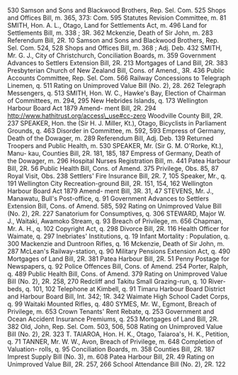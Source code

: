 530 Samson and Sons and Blackwood Brothers, Rep. Sel. Com. 525 Shops and Offices Bill, m. 365, 373: Com. 595 Statutes Revision Committee, m. 81 SMITH, Hon. A. L., Otago, Land for Settlements Act, m. 496 Land for Settlements Bill, m. 338 ; 3R. 362 Mckenzie, Death of Sir John, m. 283 Referendum Bill, 2R. 10 Samson and Sons and Blackwood Brothers, Rep. Sel. Com. 524, 528 Shops and Offices Bill, m. 368 ; Adj. Deb. 432 SMITH, Mr. G. J., City of Christchurch, Conciliation Boards, m. 359 Government Advances to Settlers Extension Bill, 2R. 213 Mortgages of Land Bill, 2R. 383 Presbyterian Church of New Zealand Bill, Cons. of Amend., 3R. 436 Public Accounts Committee, Rep. Sel. Com. 566 Railway Concessions to Telegraph Linemen, q. 511 Rating on Unimproved Value Bill (No. 2), 28. 262 Telegraph Messengers, q. 513 SMITH, Hon. W. C., Hawke's Bay, Election of Chairman of Committees, m. 294, 295 New Hebrides Islands, q. 173 Wellington Harbour Board Act 1879 Amend- ment Bill, 2R. 294 http://www.hathitrust.org/access\_use#cc-zero Woodville County Bill, 2R. 237 SPEAKER, Hon. the (Sir H. J. Miller, Kt.), Otago, Bicyclists in Parliament Grounds, q. 463 Disorder in Committee, m. 592, 593 Empress of Germany, Death of the Dowager, m. 289 Referendum Bill, Adj. Deb. 139 Returned Troopers and Public Health, m. 530 SPEAKER, Mr. (Sir G. M. O'Rorke, Kt.), Manu- kau, Counties Bill, 2R. 181, 185, 187 Empress of Germany, Death of the Dowager, m. 296 Hospital Nurses Registration Bill, m. 441 Patea Harbour Bill, 2R. 56 Public Health Bill, Cons. of Amend. 375 Privilege, Obs. 85, 87 Royal Visit, Obs. 238 Settlers' Fire Insurance Bill, 2R. 7, 105 Speaker, Mr., q. 191 Wellington City Recreation-ground Bill, 2R. 151, 154, 162 Wellington Harbour Board Act 1879 Amend- ment Bill, 3R. 31, 47 STEVENS, Mr. J., Manawatu, Bull's Post-office, q. 91 Government Advances to Settlers Extension Bill, Cons. of Amend. 585, 592 Rating on Unimproved Value Bill (No. 2), 2R. 227 Sanatorium for Consumptives, q. 306 STEWARD, Major W. J., Waitaki, Awamoko Stream, q. 93 Breach of Privilege, m. 656 Chapman, Mr. A. H., q. 102 Copyright Act, q. 298 Divorce Bill, 2R. 116 Health Officer for Waimate, q. 297 Inebriates' Institutions, q. 19 Infant Mortality : Population, q. 300 Mackenzie and Duntroon Rifles, q. 16 Mckenzie, Death of Sir John, m. 287 McLean's Railway-station, q. 90 Military Pensions Extension Act, q. 490 Mortgages of Land Bill, 2R. 381 Patea Harbour Bill, 2R. 51 Penny Postage for Newspapers, q. 92 Police Offences Bill, Cons. of Amend. 254 Porter, Ralph, q. 489 Public Health Bill, Cons. of Amend. 379 Rating on Unimproved Value Bill (No. 2), 2R. 258, 270 Redcliff and Takitu Small Grazing-run, q. 10 River-beds, q. 101, 102 Telephone at Kimbell, q. 91 Timaru Harbour Board District and Harbour Board Bill, Int. 342; 1R. 342 Waimate High School Cadet Corps, q. 99 Waitaki Mounted Rifles, q. 480 SYMES, Mr. W., Egmont, Breach of Privilege, m. 653 Crown Tenants' Rent Rebate, q. 253 Government and Ocean Accident Insurance Premiums, q. 253 Mortgages of Land Bill, 2R. 382 Old, John, Rep. Sel. Com. 503, 506, 508 Rating on Unimproved Value Bill (No. 2), 2R. 323 T. TAIAROA, Hon. H. K., Otago, Taiaroa's, H. K., Petition, q. 71 TANNER, Mr. W. W., Avon, Breach of Privilege, m. 648 Completion of Valuation- rolls, q. 95 Conciliation Boards, m. 358 Counties Bill, 2R. 187 Imprest Supply Bill (No. 3), m. 608 Patea Harbour Bill, 2R. 49 Rating on Unimproved Value Bill, 2R. 257, 266 School Attendance Bill (No. 2), 2R. 122 
